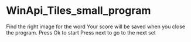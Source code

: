 # WinApi_Tiles_small_program

Find the right image for the word
Your score will be saved when you close the program. Press Ok to start
Press next to go to the next set

